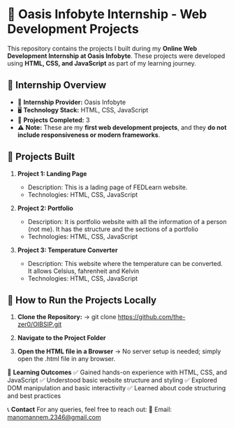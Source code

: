 # 🌟 Oasis Infobyte Internship - Web Development Projects  

This repository contains the projects I built during my **Online Web Development Internship at Oasis Infobyte**. These projects were developed using **HTML, CSS, and JavaScript** as part of my learning journey.  

## 🚀 Internship Overview  
- 🏢 **Internship Provider:** Oasis Infobyte
- 🖥️ **Technology Stack:** HTML, CSS, JavaScript  
- 📅 **Projects Completed:** 3  
- ⚠️ **Note:** These are my **first web development projects**, and they **do not include responsiveness or modern frameworks**.  

## 📌 Projects Built  
1. **Project 1: Landing Page**  
   - Description: This is a lading page of FEDLearn website.  
   - Technologies: HTML, CSS, JavaScript  

2. **Project 2: Portfolio**  
   - Description: It is portfolio website with all the information of a person (not me). It has the structure and the sections of a portfolio
   - Technologies: HTML, CSS, JavaScript  

3. **Project 3: Temperature Converter**  
   - Description: This website where the temperature can be converted. It allows Celsius, fahrenheit and Kelvin
   - Technologies: HTML, CSS, JavaScript  

## 📂 How to Run the Projects Locally  
1. **Clone the Repository:**
    -> git clone https://github.com/the-zer0/OIBSIP.git
   
2. **Navigate to the Project Folder**

3. **Open the HTML file in a Browser**
    -> No server setup is needed; simply open the .html file in any browser.
   
🌱 **Learning Outcomes**
✅ Gained hands-on experience with HTML, CSS, and JavaScript
✅ Understood basic website structure and styling
✅ Explored DOM manipulation and basic interactivity
✅ Learned about code structuring and best practices

📞 **Contact**
For any queries, feel free to reach out:
📧 Email: manomannem.2346@gmail.com
